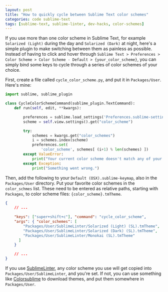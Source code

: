 ```yaml
---
layout: post
title: "How to quickly cycle between Sublime Text color schemes"
categories: code sublime-text
tags: [sublime-text, sublime-linter, dev-hacks, color-schemes]
---
```


If you use more than one color scheme in Sublime Text, for example `Solarized (Light)` during the day and `Solarized (Dark)` at night, here's a simple plugin to make switching between them as painless as possible. Instead of having to click and hover through `Sublime Text > Preferences > Color Scheme > Color Scheme - Default > {your_color_scheme}`, you can simply bind some keys to cycle through a series of color schemes of your choice.

First, create a file called `cycle_color_scheme.py`, and put it in `Packages/User`. Here's mine:

~~~python
import sublime, sublime_plugin

class CycleColorSchemeCommand(sublime_plugin.TextCommand):
    def run(self, edit, **kwargs):

        preferences = sublime.load_settings('Preferences.sublime-settings')
        scheme = self.view.settings().get("color_scheme")

        try:
            schemes = kwargs.get("color_schemes")
            i = schemes.index(scheme)
            preferences.set(
                'color_scheme', schemes[ (i+1) % len(schemes) ])
        except ValueError:
            print("Your current color scheme doesn't match any of your args.")
        except Exception:
            print("Something went wrong.")
~~~

Then, add the following to your `Default (OSX).sublime-keymap`, also in the `Packages/User` directory. Put your favorite color schemes in the `color_schmes` list. These need to be entered as relative paths, starting with `Packages`, to color scheme files: `{color_scheme}.tmTheme`.

~~~json
{
    // ...
    
    "keys": ["super+shift+c"], "command": "cycle_color_scheme",
    "args": { "color_schemes": [
        "Packages/User/SublimeLinter/Solarized (Light) (SL).tmTheme",
        "Packages/User/SublimeLinter/Solarized (Dark) (SL).tmTheme",
        "Packages/User/SublimeLinter/Monokai (SL).tmTheme"
      ]
    }

    // ...
}
~~~

If you use [SublimeLinter](./sublime-linter), any color scheme you use will get copied into `Packages/User/SublimeLinter`, and you're set. If not, you can use something like [Colorsublime](http://colorsublime.com/) to download themes, and put them somewhere in `Packages/User`. 
